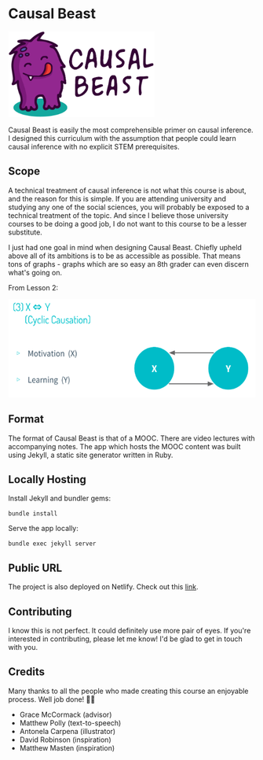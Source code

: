 # Causal Beast

<img src="./public/causal-beast.png" height="175" />

Causal Beast is easily the most comprehensible primer on causal inference. I designed this curriculum with the assumption that people could learn causal inference with no explicit STEM prerequisites.

## Scope

A technical treatment of causal inference is not what this course is about, and the reason for this is simple. If you are attending university and studying any one of the social sciences, you will probably be exposed to a technical treatment of the topic. And since I believe those university courses to be doing a good job, I do not want to this course to be a lesser substitute.

I just had one goal in mind when designing Causal Beast. Chiefly upheld above all of its ambitions is to be as accessible as possible. That means tons of graphs - graphs which are so easy an 8th grader can even discern what's going on.

From Lesson 2:

<img src="./teaser.png" height="200" />

## Format

The format of Causal Beast is that of a MOOC. There are video lectures with accompanying notes. The app which hosts the MOOC content was built using Jekyll, a static site generator written in Ruby.

## Locally Hosting

Install Jekyll and bundler gems:

```
bundle install
```

Serve the app locally:

```
bundle exec jekyll server
```

## Public URL

The project is also deployed on Netlify. Check out this [link](https://causal-beast.netlify.app/about/). 

## Contributing

I know this is not perfect. It could definitely use more pair of eyes. If you're interested in contributing, please let me know! I'd be glad to get in touch with you. 

## Credits

Many thanks to all the people who made creating this course an enjoyable process. Well job done! 👏👏

- Grace McCormack (advisor)
- Matthew Polly (text-to-speech)
- Antonela Carpena (illustrator)
- David Robinson (inspiration)
- Matthew Masten (inspiration)